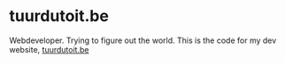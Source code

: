 tuurdutoit.be
=============

Webdeveloper. Trying to figure out the world.
This is the code for my dev website, [tuurdutoit.be](http://tuurdutoit.be)

